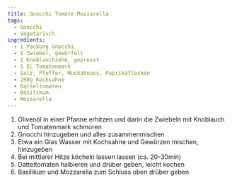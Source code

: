 ```yaml
---
title: Gnocchi Tomate Mozzarella
tags:
  - Gnocchi
  - Vegetarisch
ingredients:
  - 1 Packung Gnocchi
  - 1 Zwiebel, gewürfelt
  - 1 Knoblauchzehe, gepresst
  - 1 EL Tomatenmark
  - Salz, Pfeffer, Muskatnuss, Paprikaflocken
  - 250g Kochsahne
  - Datteltomaten
  - Basilikum
  - Mozzarella
---
```


1. Olivenöl in einer Pfanne erhitzen und darin die Zwiebeln mit Knoblauch und
   Tomatenmark schmoren
2. Gnocchi hinzugeben und alles zusammenmischen
3. Etwa ein Glas Wasser mit Kochsahne und Gewürzen mischen, hinzugeben
4. Bei mittlerer Hitze köcheln lassen lassen (ca. 20-30min)
5. Datteltomaten halbieren und drüber geben, leicht kochen
6. Basilikum und Mozzarella zum Schluss oben drüber geben
